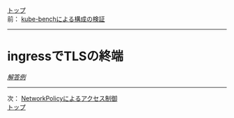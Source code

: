 [トップ](../README.md)  
前： [kube-benchによる構成の検証](kube-bench.md)  

---

# ingressでTLSの終端

[*解答例*](../ans/ingress-tls.md)  

---

次： [NetworkPolicyによるアクセス制御](networkpolicy.md)  
[トップ](../README.md)  
